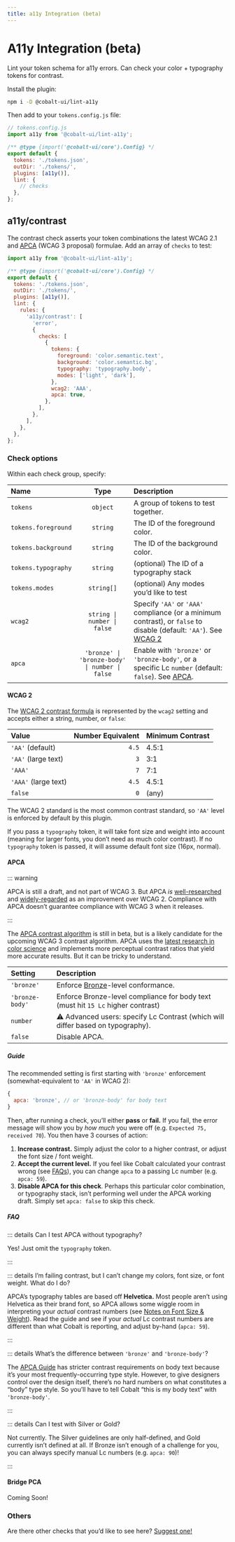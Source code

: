 ```yaml
---
title: a11y Integration (beta)
---
```


# A11y Integration (beta)

Lint your token schema for a11y errors. Can check your color + typography tokens for contrast.

Install the plugin:

```sh
npm i -D @cobalt-ui/lint-a11y
```

Then add to your `tokens.config.js` file:

```js
// tokens.config.js
import a11y from '@cobalt-ui/lint-a11y';

/** @type {import('@cobalt-ui/core').Config} */
export default {
  tokens: './tokens.json',
  outDir: './tokens/',
  plugins: [a11y()],
  lint: {
    // checks
  },
};
```

## a11y/contrast

The contrast check asserts your token combinations the latest WCAG 2.1 and [APCA](https://www.myndex.com/APCA/) (WCAG 3 proposal) formulae. Add an array of `checks` to test:

```js
import a11y from '@cobalt-ui/lint-a11y';

/** @type {import('@cobalt-ui/core').Config} */
export default {
  tokens: './tokens.json',
  outDir: './tokens/',
  plugins: [a11y()],
  lint: {
    rules: {
      'a11y/contrast': [
        'error',
        {
          checks: [
            {
              tokens: {
                foreground: 'color.semantic.text',
                background: 'color.semantic.bg',
                typography: 'typography.body',
                modes: ['light', 'dark'],
              },
              wcag2: 'AAA',
              apca: true,
            },
          ],
        },
      ],
    },
  },
};
```

### Check options

Within each check group, specify:

| Name                |                      Type                      | Description                                                                                                                  |
| :------------------ | :--------------------------------------------: | :--------------------------------------------------------------------------------------------------------------------------- |
| `tokens`            |                    `object`                    | A group of tokens to test together.                                                                                          |
| `tokens.foreground` |                    `string`                    | The ID of the foreground color.                                                                                              |
| `tokens.background` |                    `string`                    | The ID of the background color.                                                                                              |
| `tokens.typography` |                    `string`                    | (optional) The ID of a typography stack                                                                                      |
| `tokens.modes`      |                   `string[]`                   | (optional) Any modes you’d like to test                                                                                      |
| `wcag2`             |          `string \| number \| false`           | Specify `'AA'` or `'AAA'` compliance (or a minimum contrast), or `false` to disable (default: `'AA'`). See [WCAG 2](#wcag-2) |
| `apca`              | `'bronze' \| 'bronze-body' \| number \| false` | Enable with `'bronze'` or `'bronze-body'`, or a specific Lc `number` (default: `false`). See [APCA](#apca).                  |

#### WCAG 2

The [WCAG 2 contrast formula](https://www.w3.org/WAI/WCAG21/Understanding/contrast-minimum) is represented by the `wcag2` setting and accepts either a string, number, or `false`:

| Value                | Number Equivalent | Minimum Contrast |
| :------------------- | ----------------: | :--------------- |
| `'AA'` (default)     |             `4.5` | 4.5:1            |
| `'AA'` (large text)  |               `3` | 3:1              |
| `'AAA'`              |               `7` | 7:1              |
| `'AAA'` (large text) |             `4.5` | 4.5:1            |
| `false`              |               `0` | (any)            |

The WCAG 2 standard is the most common contrast standard, so `'AA'` level is enforced by default by this plugin.

If you pass a `typography` token, it will take font size and weight into account (meaning for larger fonts, you don’t need as much color contrast). If no `typography` token is passed, it will assume default font size (16px, normal).

#### APCA

::: warning

APCA is still a draft, and not part of WCAG 3. But APCA _is_ [well-researched](https://github.com/Myndex/SAPC-APCA?tab=readme-ov-file) and [widely-regarded](https://evilmartians.com/opensource/polychrom) as an improvement over WCAG 2. Compliance with APCA doesn’t guarantee compliance with WCAG 3 when it releases.

:::

The [APCA contrast algorithm](https://www.myndex.com/APCA/) is still in beta, but is a likely candidate for the upcoming WCAG 3 contrast algorithm. APCA uses the [latest research in color science](https://git.apcacontrast.com/documentation/WhyAPCA) and implements more perceptual contrast ratios that yield more accurate results. But it can be tricky to understand.

| Setting         | Description                                                                      |
| :-------------- | :------------------------------------------------------------------------------- |
| `'bronze'`      | Enforce [Bronze](https://www.myndex.com/APCA/#Bronze)-level conformance.         |
| `'bronze-body'` | Enforce Bronze-level compliance for body text (must hit `15 Lc` higher contrast) |
| `number`        | ⚠️ Advanced users: specify Lc Contrast (which will differ based on typography).  |
| `false`         | Disable APCA.                                                                    |

##### Guide

The recommended setting is first starting with `'bronze'` enforcement (somewhat-equivalent to `'AA'` in WCAG 2):

```js
{
  apca: 'bronze', // or 'bronze-body' for body text
}
```

Then, after running a check, you’ll either **pass** or **fail.** If you fail, the error message will show you by _how much_ you were off (e.g. `Expected 75, received 70`). You then have 3 courses of action:

1. **Increase contrast.** Simply adjust the color to a higher contrast, or adjust the font size / font weight.
2. **Accept the current level.** If you feel like Cobalt calculated your contrast wrong (see [FAQs](#faq)), you can change `apca` to a passing Lc number (e.g. `apca: 59`).
3. **Disable APCA for this check**. Perhaps this particular color combination, or typography stack, isn’t performing well under the APCA working draft. Simply set `apca: false` to skip this check.

##### FAQ

::: details Can I test APCA without typography?

Yes! Just omit the `typography` token.

:::

::: details I’m failing contrast, but I can’t change my colors, font size, or font weight. What do I do?

APCA’s typography tables are based off **Helvetica.** Most people aren’t using Helvetica as their brand font, so APCA allows some wiggle room in interpreting your _actual_ contrast numbers (see [Notes on Font Size & Weight](https://www.myndex.com/APCA/)). Read the guide and see if your _actual_ Lc contrast numbers are different than what Cobalt is reporting, and adjust by-hand (`apca: 59`).

:::

::: details What’s the difference between `'bronze'` and `'bronze-body'`?

The [APCA Guide](https://www.myndex.com/APCA/) has stricter contrast requirements on body text because it’s your most frequently-occurring type style. However, to give designers control over the design itself, there’s no hard numbers on what constitutes a “body” type style. So you’ll have to tell Cobalt “this is my body text” with `'bronze-body'`.

:::

::: details Can I test with Silver or Gold?

Not currently. The Silver guidelines are only half-defined, and Gold currently isn’t defined at all. If Bronze isn’t enough of a challenge for you, you can always specify manual Lc numbers (e.g. `apca: 90`)!

:::

#### Bridge PCA

Coming Soon!

### Others

Are there other checks that you’d like to see here? [Suggest one!](https://github.com/drwpow/cobalt-ui/issues)
